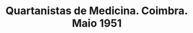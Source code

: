 ---
ref: sol-030-0090
title: "Quartanistas de Medicina. Coimbra. Maio 1951"
author_name: ["Tóssan, José Trilho y Blanco, José Casimiro, Zé Carlos, Robalo Cordeiro, Carvalhão Tavares, João Alfaia"]
publisher: ["unknown publisher"]
year: "y1951"
origin: null
formats: [book, book-cover]
disciplines: [graphic-design]
tags:
layout: artifact
status: ["scan"]
published: false
int_published: false
image_count:
date_added: 2023-06-16
batch:
---